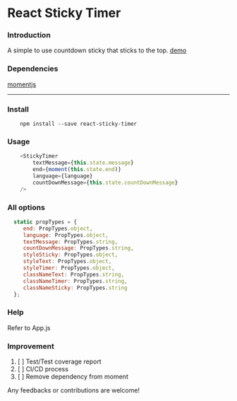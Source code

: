 # React Sticky Timer

### Introduction
A simple to use countdown sticky that sticks to the top. [demo](https://sebastianlzy.github.io/react-sticky-timer/)

### Dependencies
[momentjs](http://momentjs.com/)

-----------
### Install

```cli
    npm install --save react-sticky-timer
```

### Usage

```js
    <StickyTimer
        textMessage={this.state.message}
        end={moment(this.state.end)}
        language={language}
        countDownMessage={this.state.countDownMessage}
    />
```

### All options

```js
  static propTypes = {
     end: PropTypes.object,
     language: PropTypes.object,
     textMessage: PropTypes.string,
     countDownMessage: PropTypes.string,
     styleSticky: PropTypes.object,
     styleText: PropTypes.object,
     styleTimer: PropTypes.object,
     classNameText: PropTypes.string,
     classNameTimer: PropTypes.string,
     classNameSticky: PropTypes.string
  };
```

### Help
Refer to App.js

### Improvement

1. [ ] Test/Test coverage report
2. [ ] CI/CD process
3. [ ] Remove dependency from moment

Any feedbacks or contributions are welcome!